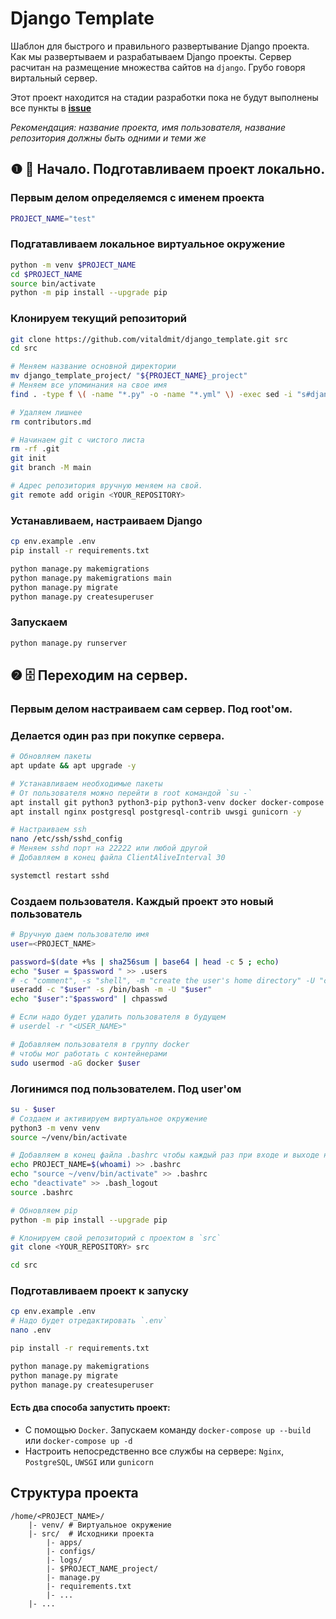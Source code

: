 # Django Template
Шаблон для быстрого и правильного развертывание Django проекта. Как мы развертываем и разрабатываем Django проекты. Сервер расчитан на размещение множества сайтов на `django`. Грубо говоря виртальный сервер.

Этот проект находится на стадии разработки пока не будут выполнены все пункты в [**issue**](https://github.com/vitaldmit/django_template/issues/1)

*Рекомендация: название проекта, имя пользователя, название репозитория должны быть одними и теми же*

## ❶ 🏁 Начало. Подготавливаем проект локально.
### Первым делом определяемся с именем проекта
```bash
PROJECT_NAME="test"
```

### Подгатавливаем локальное виртуальное окружение
```bash
python -m venv $PROJECT_NAME
cd $PROJECT_NAME
source bin/activate
python -m pip install --upgrade pip
```

### Клонируем текущий репозиторий
```bash
git clone https://github.com/vitaldmit/django_template.git src
cd src

# Меняем название основной директории
mv django_template_project/ "${PROJECT_NAME}_project"
# Меняем все упоминания на свое имя
find . -type f \( -name "*.py" -o -name "*.yml" \) -exec sed -i "s#django_template_project#"${PROJECT_NAME}_projecta"#gi"  {} \;

# Удаляем лишнее
rm contributors.md

# Начинаем git с чистого листа
rm -rf .git
git init
git branch -M main
```

```bash
# Адрес репозитория вручную меняем на свой.
git remote add origin <YOUR_REPOSITORY>
```

### Устанавливаем, настраиваем Django
```bash
cp env.example .env
pip install -r requirements.txt

python manage.py makemigrations
python manage.py makemigrations main
python manage.py migrate
python manage.py createsuperuser
```

### Запускаем
```bash
python manage.py runserver
```


## ❷ 🗄️ Переходим на сервер.
### Первым делом настраиваем сам сервер. Под root'ом.
### Делается один раз при покупке сервера.
```bash
# Обновляем пакеты
apt update && apt upgrade -y

# Устанавливаем необходимые пакеты
# От пользователя можно перейти в root командой `su -`
apt install git python3 python3-pip python3-venv docker docker-compose -y
apt install nginx postgresql postgresql-contrib uwsgi gunicorn -y

# Настраиваем ssh
nano /etc/ssh/sshd_config
# Меняем sshd порт на 22222 или любой другой
# Добавляем в конец файла ClientAliveInterval 30
```

```bash
systemctl restart sshd
```

### Создаем пользователя. Каждый проект это новый пользователь
```bash
# Вручную даем пользователю имя
user=<PROJECT_NAME>
```

```bash
password=$(date +%s | sha256sum | base64 | head -c 5 ; echo)
echo "$user = $password " >> .users
# -c "comment", -s "shell", -m "create the user's home directory" -U "create a group with the same name as the user", 
useradd -c "$user" -s /bin/bash -m -U "$user"
echo "$user":"$password" | chpasswd

# Если надо будет удалить пользователя в будущем
# userdel -r "<USER_NAME>"

# Добавляем пользователя в группу docker
# чтобы мог работать с контейнерами
sudo usermod -aG docker $user
```


### Логинимся под пользователем. Под user'ом
```bash
su - $user
# Создаем и активируем виртуальное окружение
python3 -m venv venv
source ~/venv/bin/activate

# Добавляем в конец файла .bashrc чтобы каждый раз при входе и выходе не набирать команды
echo PROJECT_NAME=$(whoami) >> .bashrc
echo "source ~/venv/bin/activate" >> .bashrc
echo "deactivate" >> .bash_logout
source .bashrc

# Обновляем pip
python -m pip install --upgrade pip
```

```bash
# Клонируем свой репозиторий с проектом в `src`
git clone <YOUR_REPOSITORY> src
```

```bash
cd src
```


### Подготавливаем проект к запуску
```bash
cp env.example .env
# Надо будет отредактировать `.env`
nano .env
```

```bash
pip install -r requirements.txt

python manage.py makemigrations
python manage.py migrate
python manage.py createsuperuser
```

#### Есть два способа запустить проект:
- С помощью `Docker`. Запускаем команду `docker-compose up --build` или `docker-compose up -d`
- Настроить непосредственно все службы на сервере: `Nginx`, `PostgreSQL`, `UWSGI` или `gunicorn`

## Структура проекта
```
/home/<PROJECT_NAME>/
    |- venv/ # Виртуальное окружение
    |- src/  # Исходники проекта
        |- apps/
        |- configs/
        |- logs/
        |- $PROJECT_NAME_project/
        |- manage.py
        |- requirements.txt
        |- ...
    |- ...
```
